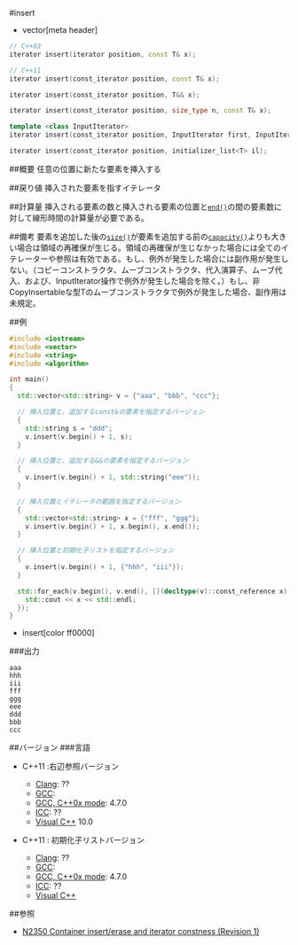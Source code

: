 #insert
* vector[meta header]

```cpp
// C++03
iterator insert(iterator position, const T& x);

// C++11
iterator insert(const_iterator position, const T& x);

iterator insert(const_iterator position, T&& x);

iterator insert(const_iterator position, size_type n, const T& x);

template <class InputIterator>
iterator insert(const_iterator position, InputIterator first, InputIterator last);

iterator insert(const_iterator position, initializer_list<T> il);
```

##概要
任意の位置に新たな要素を挿入する


##戻り値
挿入された要素を指すイテレータ


##計算量
挿入される要素の数と挿入される要素の位置と[`end()`](./end.md)の間の要素数に対して線形時間の計算量が必要である。


##備考
要素を追加した後の[`size()`](./size.md)が要素を追加する前の[`capacity()`](./capacity.md)よりも大きい場合は領域の再確保が生じる。領域の再確保が生じなかった場合には全てのイテレーターや参照は有効である。もし、例外が発生した場合には副作用が発生しない。（コピーコンストラクタ、ムーブコンストラクタ、代入演算子、ムーブ代入、および、InputIterator操作で例外が発生した場合を除く。）もし、非CopyInsertableな型Tのムーブコンストラクタで例外が発生した場合、副作用は未規定。


##例
```cpp
#include <iostream>
#include <vector>
#include <string>
#include <algorithm>

int main()
{
  std::vector<std::string> v = {"aaa", "bbb", "ccc"};

  // 挿入位置と、追加するconst&の要素を指定するバージョン
  {
    std::string s = "ddd";
    v.insert(v.begin() + 1, s);
  }

  // 挿入位置と、追加する&&の要素を指定するバージョン
  {
    v.insert(v.begin() + 1, std::string("eee"));
  }

  // 挿入位置とイテレータの範囲を指定するバージョン
  {
    std::vector<std::string> x = {"fff", "ggg"};
    v.insert(v.begin() + 1, x.begin(), x.end());
  }

  // 挿入位置と初期化子リストを指定するバージョン
  {
    v.insert(v.begin() + 1, {"hhh", "iii"});
  }

  std::for_each(v.begin(), v.end(), [](decltype(v)::const_reference x) {
    std::cout << x << std::endl;
  });
}
```
* insert[color ff0000]

###出力
```
aaa
hhh
iii
fff
ggg
eee
ddd
bbb
ccc
```

##バージョン
###言語
- C++11 :右辺参照バージョン
	- [Clang](/implementation.md#clang): ??
	- [GCC](/implementation.md#gcc): 
	- [GCC, C++0x mode](/implementation.md#gcc): 4.7.0
	- [ICC](/implementation.md#icc): ??
	- [Visual C++](/implementation.md#visual_cpp) 10.0

- C++11 : 初期化子リストバージョン
	- [Clang](/implementation.md#clang): ??
	- [GCC](/implementation.md#gcc): 
	- [GCC, C++0x mode](/implementation.md#gcc): 4.7.0
	- [ICC](/implementation.md#icc): ??
	- [Visual C++](/implementation.md#visual_cpp) 

##参照
- [N2350 Container insert/erase and iterator constness (Revision 1)](http://www.open-std.org/jtc1/sc22/wg21/docs/papers/2007/n2350.pdf)

